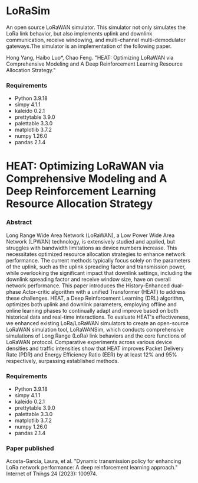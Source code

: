 # LoRaSim

An open source LoRaWAN simulator. This simulator not only simulates the LoRa link behavior, but also implements uplink and downlink communication, receive windowing, and multi-channel multi-demodulator gateways.The simulator is an implementation of the following paper.



Hong Yang, Haibo Luo*, Chao Feng. "HEAT: Optimizing LoRaWAN via Comprehensive Modeling and A Deep Reinforcement Learning Resource Allocation Strategy."



### Requirements

* Python 3.9.18
* simpy 4.1.1
* kaleido 0.2.1
* prettytable 3.9.0
* palettable 3.3.0
* matplotlib 3.7.2
* numpy 1.26.0
* pandas 2.1.4
  
  
  
  

# HEAT: Optimizing LoRaWAN via Comprehensive Modeling and A Deep Reinforcement Learning Resource Allocation Strategy

### Abstract

Long Range Wide Area Network (LoRaWAN), a Low Power Wide Area Network (LPWAN) technology, is extensively studied and applied, but struggles with bandwidth limitations as device numbers increase. This necessitates optimized resource allocation strategies to enhance network performance. The current methods typically focus solely on the parameters of the uplink, such as the uplink spreading factor and transmission power, while overlooking the significant impact that downlink settings, including the downlink spreading factor and receive window size, have on overall network performance. This paper introduces the History-Enhanced dual-phase Actor-critic algorithm with a unified Transformer (HEAT) to address these challenges. HEAT, a Deep Reinforcement Learning (DRL) algorithm, optimizes both uplink and downlink parameters, employing offline and online learning phases to continually adapt and improve based on both historical data and real-time interactions. To evaluate HEAT's effectiveness, we enhanced existing LoRa/LoRaWAN simulators to create an open-source LoRaWAN simulation tool, LoRaWANSim, which conducts comprehensive simulations of Long Range (LoRa) link behaviors and the core functions of LoRaWAN protocol. Comparative experiments across various device densities and traffic intensities show that HEAT improves Packet Delivery Rate (PDR) and Energy Efficiency Ratio (EER) by at least 12% and 95% respectively, surpassing established methods.



### Requirements

* Python 3.9.18
* simpy 4.1.1
* kaleido 0.2.1
* prettytable 3.9.0
* palettable 3.3.0
* matplotlib 3.7.2
* numpy 1.26.0
* pandas 2.1.4

### Paper published

Acosta-Garcia, Laura, et al. "Dynamic transmission policy for enhancing LoRa network performance: A deep reinforcement learning approach." Internet of Things 24 (2023): 100974.
